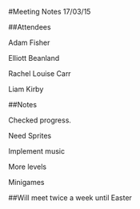 #Meeting Notes 17/03/15

##Attendees

Adam Fisher

Elliott Beanland

Rachel Louise Carr

Liam Kirby

##Notes

Checked progress.

Need Sprites

Implement music

More levels

Minigames

##Will meet twice a week until Easter
